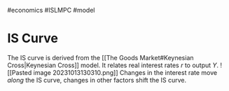 #economics #ISLMPC #model
# IS Curve
The IS curve is derived from the [[The Goods Market#Keynesian Cross|Keynesian Cross]] model. It relates real interest rates $r$ to output $Y$.
![[Pasted image 20231013130310.png]]
Changes in the interest rate move *along* the IS curve, changes in other factors shift the IS curve.